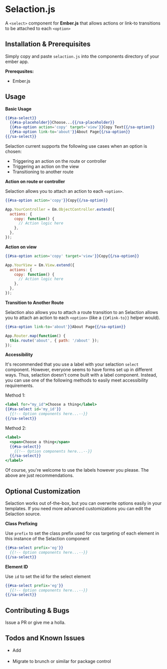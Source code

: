 Selaction.js
======

A `<select>` component for **Ember.js** that allows actions or link-to transitions to be attached to each `<option>`

Installation & Prerequisites
------

Simply copy and paste `selaction.js` into the components directory of your ember app.

**Prerequsites:**
- Ember.js

Usage
------

**Basic Usage**

```handlebars
{{#sa-select}}
  {{#sa-placeholder}}Choose...{{/sa-placeholder}}
  {{#sa-option action='copy' target='view'}}Copy Text{{/sa-option}}
  {{#sa-option link-to='about'}}About Page{{/sa-option}}
{{/sa-select}}
```

Selaction current supports the following use cases when an option is chosen:
- Triggering an action on the route or controller
- Triggering an action on the view
- Transitioning to another route

**Action on route or controller**

Selaction allows you to attach an action to each `<option>`.

```handlebars
{{#sa-option action='copy'}}Copy{{/sa-option}}
```

```javascript
App.YourController = Em.ObjectController.extend({
  actions: {
    copy: function() {
      // Action logic here
    },
  },
});
```

**Action on view**

```handlebars
{{#sa-option action='copy' target='view'}}Copy{{/sa-option}}
```

```javascript
App.YourView = Em.View.extend({
  actions: {
    copy: function() {
      // Action logic here
    },
  },
});
```

**Transition to Another Route**

Selaction also allows you to attach a route transition to an Selaction allows you to attach an action to each `<option>` (like a `{{#link-to}}` helper would).

```handlebars
{{#sa-option link-to='about'}}About Page{{/sa-option}}
```

```javascript
App.Router.map(function() {
  this.route('about', { path: '/about' });
});
```

**Accessibility**

It's recommended that you use a label with your selaction `select` component. However, everyone seems to have forms set up in different ways. Thus, selaction doesn't come built with a label component. Instead, you can use one of the following methods to easily meet accessibility requirements.

Method 1:

```handlebars
<label for="my_id">Choose a thing</label>
{{#sa-select id='my_id'}}
  {{!-- Option components here...--}}
{{/sa-select}}
```

Method 2:

```handlebars
<label>
  <span>Choose a thing</span>
  {{#sa-select}}
    {{!-- Option components here...--}}
  {{/sa-select}}
</label>
```

Of course, you're welcome to use the labels however you please. The above are just recommendations.

Optional Customization
------

Selaction works out of-the-box, but you can overwrite options easily in your templates. If you need more advanced customizations you can edit the Selaction source.

**Class Prefixing**

Use `prefix` to set the class prefix used for css targeting of each element in this instance of the Selaction component

```handlebars
{{#sa-select prefix='eg'}}
  {{!-- Option components here...--}}
{{/sa-select}}
```

**Element ID**

Use `id` to set the id for the select element

```handlebars
{{#sa-select prefix='eg'}}
  {{!-- Option components here...--}}
{{/sa-select}}
```

Contributing & Bugs
------

Issue a PR or give me a holla.

Todos and Known Issues
------
- Add <optgroup> support
- Migrate to brunch or similar for package control
